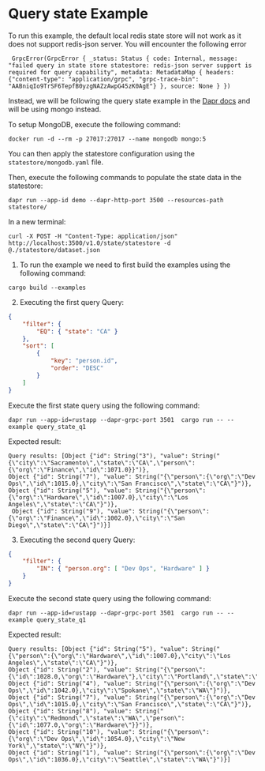 # Query state Example
To run this example, the default local redis state store will not work as it does not support redis-json server. You will encounter the following error
```
 GrpcError(GrpcError { _status: Status { code: Internal, message: "failed query in state store statestore: redis-json server support is required for query capability", metadata: MetadataMap { headers: {"content-type": "application/grpc", "grpc-trace-bin": "AABniqIo9TrSF6TepfB0yzgNAZzAwpG45zK0AgE"} }, source: None } })
```

Instead, we will be following the query state example in the [Dapr docs](https://docs.dapr.io/developing-applications/building-blocks/state-management/howto-state-query-api/#example-data-and-query) and will be using mongo instead.

To setup MongoDB, execute the following command:
```
docker run -d --rm -p 27017:27017 --name mongodb mongo:5
```

You can then apply the statestore configuration using the `statestore/mongodb.yaml` file. 

Then, execute the following commands to populate the state data in the statestore:
```
dapr run --app-id demo --dapr-http-port 3500 --resources-path statestore/
```
In a new terminal:

```
curl -X POST -H "Content-Type: application/json" http://localhost:3500/v1.0/state/statestore -d @./statestore/dataset.json
``````

1. To run the example we need to first build the examples using the following command:

```
cargo build --examples
```

2. Executing the first query
Query:
```json
{
    "filter": {
        "EQ": { "state": "CA" }
    },
    "sort": [
        {
            "key": "person.id",
            "order": "DESC"
        }
    ]
}

```
Execute the first state query using the following command:
```
dapr run --app-id=rustapp --dapr-grpc-port 3501  cargo run -- --example query_state_q1
```
Expected result:
```
Query results: [Object {"id": String("3"), "value": String("{\"city\":\"Sacramento\",\"state\":\"CA\",\"person\":{\"org\":\"Finance\",\"id\":1071.0}}")}, 
Object {"id": String("7"), "value": String("{\"person\":{\"org\":\"Dev Ops\",\"id\":1015.0},\"city\":\"San Francisco\",\"state\":\"CA\"}")}, 
Object {"id": String("5"), "value": String("{\"person\":{\"org\":\"Hardware\",\"id\":1007.0},\"city\":\"Los Angeles\",\"state\":\"CA\"}")},
 Object {"id": String("9"), "value": String("{\"person\":{\"org\":\"Finance\",\"id\":1002.0},\"city\":\"San Diego\",\"state\":\"CA\"}")}]
```

3. Executing the second query
Query:
```json
{
    "filter": {
        "IN": { "person.org": [ "Dev Ops", "Hardware" ] }
    }
}
```
Execute the second state query using the following command:
```
dapr run --app-id=rustapp --dapr-grpc-port 3501  cargo run -- --example query_state_q1
```
Expected result:
```
Query results: [Object {"id": String("5"), "value": String("{\"person\":{\"org\":\"Hardware\",\"id\":1007.0},\"city\":\"Los Angeles\",\"state\":\"CA\"}")}, 
Object {"id": String("2"), "value": String("{\"person\":{\"id\":1028.0,\"org\":\"Hardware\"},\"city\":\"Portland\",\"state\":\"OR\"}")}, 
Object {"id": String("4"), "value": String("{\"person\":{\"org\":\"Dev Ops\",\"id\":1042.0},\"city\":\"Spokane\",\"state\":\"WA\"}")},
Object {"id": String("7"), "value": String("{\"person\":{\"org\":\"Dev Ops\",\"id\":1015.0},\"city\":\"San Francisco\",\"state\":\"CA\"}")}, 
Object {"id": String("8"), "value": String("{\"city\":\"Redmond\",\"state\":\"WA\",\"person\":{\"id\":1077.0,\"org\":\"Hardware\"}}")}, 
Object {"id": String("10"), "value": String("{\"person\":{\"org\":\"Dev Ops\",\"id\":1054.0},\"city\":\"New York\",\"state\":\"NY\"}")}, 
Object {"id": String("1"), "value": String("{\"person\":{\"org\":\"Dev Ops\",\"id\":1036.0},\"city\":\"Seattle\",\"state\":\"WA\"}")}]
```